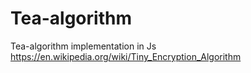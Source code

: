 # Tea-algorithm
Tea-algorithm implementation in Js
https://en.wikipedia.org/wiki/Tiny_Encryption_Algorithm
